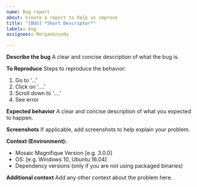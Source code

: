 ```yaml
---
name: Bug report
about: Create a report to help us improve
title: "[BUG] *Short Descriptor*"
labels: bug
assignees: MorganGrundy

---
```


**Describe the bug**
A clear and concise description of what the bug is.

**To Reproduce**
Steps to reproduce the behavior:
1. Go to '...'
2. Click on '....'
3. Scroll down to '....'
4. See error

**Expected behavior**
A clear and concise description of what you expected to happen.

**Screenshots**
If applicable, add screenshots to help explain your problem.

**Context (Environment):**
 - Mosaic Magnifique Version [e.g. 3.0.0]
 - OS: [e.g. Windows 10, Ubuntu 16.04]
 - Dependency versions (only if you are not using packaged binaries)

**Additional context**
Add any other context about the problem here.
